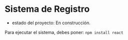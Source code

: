 <h1> Sistema de Registro</h1>

- estado del proyecto: En construcción.

Para ejecutar el sistema, debes poner:
```npm install react```
